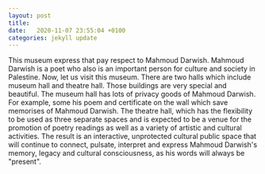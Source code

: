 ```yaml
---
layout: post
title: 
date:   2020-11-07 23:55:04 +0100
categories: jekyll update
---
```

<title>Mahmoud Darwish Museum</title>
<p>This museum express that pay respect to Mahmoud Darwish. Mahmoud Darwish is a poet who also is an important person for culture and society in Palestine. Now, let us visit this museum. 
There are two halls which include museum hall and theatre hall. Those buildings are very special and beautiful. 
The museum hall has lots of privacy goods of Mahmoud Darwish. For example, some his poem and certificate on the wall which save memorises of Mahmoud Darwish. 
The theatre hall, which has the flexibility to be used as three separate spaces and is expected to be a venue for the promotion of poetry readings as well as a variety of artistic and cultural activities. The result is an interactive, unprotected cultural public space that will continue to connect, pulsate, interpret and express Mahmoud Darwish's memory, legacy and cultural consciousness, as his words will always be "present".</p>
